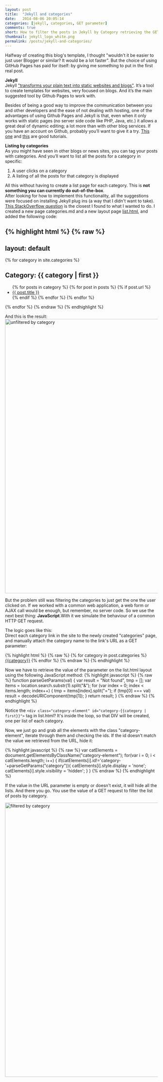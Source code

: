 ```yaml
---
layout: post
title:  "Jekyll and categories"
date:   2014-08-06 20:05:14
categories: [jekyll, categories, GET parameter]
comments: true
short: How to filter the posts in Jekyll by Category retrieving the GET parameter using JavaScript.
thumbnail: jekyll_logo_white.png
permalink: /posts/jekyll-and-categories/
---
```


Halfway of creating this blog's template, I thought "wouldn't it be easier to just user Blogger or similar? It would be a lot faster". 
But the choice of using GitHub Pages has paid for itself: by giving me something to put in the first real post.

**Jekyll**  
Jekyll ["transforms your plain text into static websites and blogs"](http://jekyllrb.com/). It’s a tool to create templates for websites, very focused on blogs. 
And it’s the main suggested tool by Github Pages to work with. 

Besides of being a good way to improve the communication between you and other developers and the ease of not dealing with hosting, one of the advantages of using Github Pages and Jekyll is that, even when it only works with static pages (no server side code like PHP, Java, etc.) it allows a great deal of dynamic editing; a lot more than with other blog services.
If you have an account on Github, probably you’ll want to give it a try. [This one](https://help.github.com/articles/using-jekyll-with-pages) and [this](http://24ways.org/2013/get-started-with-github-pages/) are good tutorials.

**Listing by categories**  
As you might have seen in other blogs or news sites, you can tag your posts with categories. And you’ll want to list all the posts for a category in specific:

1. A user clicks on a category
2. A listing of all the posts for that category is displayed

All this without having to create a list page for each category. This is **not something you can currently do out-of-the-box**.  
After looking for how to implement this functionality, all the suggestions were focused on installing Jekyll plug ins (a way that I didn't want to take). [This 
StackOverflow question](http://stackoverflow.com/questions/20872861/jekyll-display-posts-by-category) is the closest I found to what I wanted to do. 
I created a new page categories.md and a new layout page [list.html](_layouts/list.html), and added the following code:

{% highlight html %}
{% raw %}
---
layout: default
---
<div class="post">
	{% for category in site.categories %}
	<div class="category-element" id="category-{{category | first}}">
    <h2>Category: {{ category | first }}</h2>
    <ul class="posts">	
    {% for posts in category %}
      {% for post in posts %}
	   {% if post.url %}
        <li><a href="{{ post.url }}">{{ post.title }}</a></li>
		{% endif %}
      {% endfor %}
    {% endfor %}
    </ul>
	</div>
{% endfor %}
{% endraw %}
{% endhighlight %}

And this is the result:  
<img src="{{ site.url }}images/image1.jpg" alt="unfiltered by category" style="width: 900px;"/>

But the problem still was filtering the categories to just get the one the user clicked on. If we worked with a common web application, a web form or AJAX call would be enough,
but remember, no server code. So we use the next best thing: **JavaScript**.With it we simulate the behaviour of a common HTTP GET request.

The logic goes like this:  
Direct each category link in the site to the newly created "categories" page, and manually attach the category name to the link's URL as a GET parameter:

{% highlight html %}
{% raw %}
{% for category in post.categories %}
	<a href="/categories?category={{category}}">{{category}}</a>
{% endfor %}
{% endraw %}
{% endhighlight %}

Now we have to retrieve the value of the parameter on the list.html layout using the following JavaScript method:
{% highlight javascript %}
{% raw %}
function parseGetParams(val) {
    var result = "Not found",
        tmp = [];
    var items = location.search.substr(1).split("&");
    for (var index = 0; index < items.length; index++) {
        tmp = items[index].split("=");
        if (tmp[0] === val) result = decodeURIComponent(tmp[1]);
    }
    return result;
}
{% endraw %}
{% endhighlight %}

Notice the `<div class="category-element" id="category-{{category | first}}">` tag in list.html? It's inside the loop, so that DIV will be created, one per list of each category.

Now, we just go and grab all the elements with the class "category-element", iterate through them and checking the ids. If the id doesn't match the value we retrieved from the URL,
hide it:

{% highlight javascript %}
{% raw %}
var catElements = document.getElementsByClassName("category-element");
for(var i = 0; i < catElements.length; i++)
{
   if(catElements[i].id!='category-'+parseGetParams("category")){
	catElements[i].style.display = 'none'; 
	catElements[i].style.visibility = 'hidden';
   }
}
{% endraw %}
{% endhighlight %}

If the value in the URL parameter is empty or doesn't exist, it will hide all the lists.
And there you go. You use the value of a GET request to filter the list of posts by category.

<img src="{{ site.url }}images/image2.jpg" alt="filtered by category" style="width: 900px;"/>